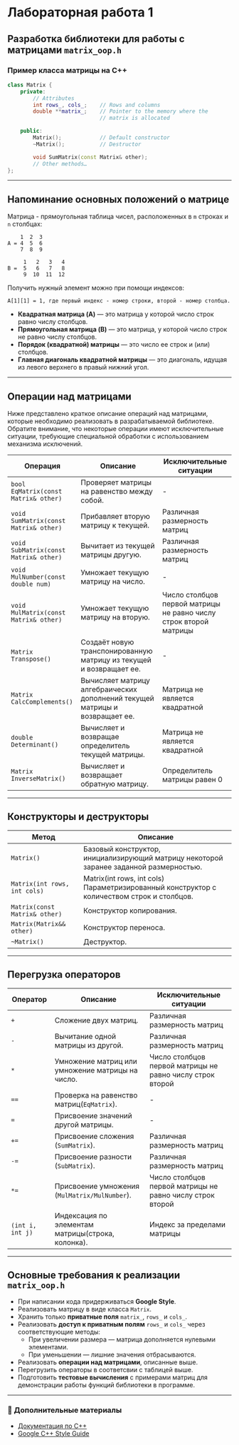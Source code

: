 # Лабораторная работа 1

## Разработка библиотеки для работы с матрицами `matrix_oop.h`

### Пример класса матрицы на C++

```cpp
class Matrix {
    private:
        // Attributes
        int rows_, cols_;    // Rows and columns
        double **matrix_;    // Pointer to the memory where the
                             // matrix is allocated

    public:
        Matrix();            // Default constructor
        ~Matrix();           // Destructor

        void SumMatrix(const Matrix& other);
        // Other methods…
};
```

---

## Напоминание основных положений о матрице

Матрица - прямоугольная таблица чисел, расположенных в `m` строках и `n` столбцах:

```
    1  2  3
A = 4  5  6
    7  8  9

     1   2   3   4
B =  5   6   7   8
     9  10  11  12
```

Получить нужный элемент можно при помощи индексов:

```
A[1][1] = 1, где первый индекс - номер строки, второй - номер столбца.
```

- **Квадратная матрица (A)** — это матрица у которой число строк равно числу столбцов.
- **Прямоугольная матрица (B)** — это матрица, у которой число строк не равно числу столбцов.
- **Порядок (квадратной) матрицы** — это число ее строк и (или) столбцов.
- **Главная диагональ квадратной матрицы** — это диагональ, идущая из левого верхнего в правый нижний угол.

---

## Операции над матрицами

Ниже представлено краткое описание операций над матрицами, которые необходимо реализовать в разрабатываемой библиотеке. Обратите внимание, что некоторые операции имеют исключительные ситуации, требующие специальной обработки с использованием механизма исключений. 

| Операция                              | Описание                                     | Исключительные ситуации                                           |
| ------------------------------------- | -------------------------------------------- | ----------------------------------------------------------------- |
| `bool EqMatrix(const Matrix& other)`  | Проверяет матрицы на равенство между собой.              | -                                                                 |
| `void SumMatrix(const Matrix& other)` | Прибавляет вторую матрицу к текущей.         | Различная размерность матриц                                      |
| `void SubMatrix(const Matrix& other)` | Вычитает из текущей матрицы другую.          | Различная размерность матриц                                      |
| `void MulNumber(const double num)`    | Умножает текущую матрицу на число.           | -                                                                 |
| `void MulMatrix(const Matrix& other)` | Умножает текущую матрицу на вторую.          | Число столбцов первой матрицы не равно числу строк второй матрицы |
| `Matrix Transpose()`                  | Создаёт новую транспонированную матрицу из текущей и возвращает ее.           | -                                                                 |
| `Matrix CalcComplements()`            | Вычисляет матрицу алгебраических дополнений текущей матрицы и возвращает ее. | Матрица не является квадратной                                    |
| `double Determinant()`                | Вычисляет и возвращае определитель текущей матрицы.              | Матрица не является квадратной                                    |
| `Matrix InverseMatrix()`              | Вычисляет и возвращает обратную матрицу.     | Определитель матрицы равен 0                                      |

---

## Конструкторы и деструкторы

| Метод                         | Описание                                                             |
| ----------------------------- | -------------------------------------------------------------------- |
| `Matrix()`                    | Базовый конструктор, инициализирующий матрицу некоторой заранее заданной размерностью. |
| `Matrix(int rows, int cols)`  | Matrix(int rows, int cols)	Параметризированный конструктор с количеством строк и столбцов.            |
| `Matrix(const Matrix& other)` | Конструктор копирования.                                             |
| `Matrix(Matrix&& other)`      | Конструктор переноса.                                             |
| `~Matrix()`                   | Деструктор.                                                          |

---

## Перегрузка операторов

| Оператор         | Описание                                      | Исключительные ситуации                                   |
| ---------------- | --------------------------------------------- | --------------------------------------------------------- |
| `+`              | Сложение двух матриц.                         | Различная размерность матриц                              |
| `-`              | Вычитание одной матрицы из другой.            | Различная размерность матриц                              |
| `*`              | Умножение матриц или умножение матрицы на число.      | Число столбцов первой матрицы не равно числу строк второй |
| `==`             | Проверка на равенство матриц(`EqMatrix`).           | -                                                         |
| `=`              | Присвоение значений другой матрицы.           | -                                                         |
| `+=`             | Присвоение сложения (`SumMatrix`).            | Различная размерность матриц                              |
| `-=`             | Присвоение разности (`SubMatrix`).            | Различная размерность матриц                              |
| `*=`             | Присвоение умножения (`MulMatrix/MulNumber`). | Число столбцов первой матрицы не равно числу строк второй |
| `(int i, int j)` | Индексация по элементам матрицы(строка, колонка).    | Индекс за пределами матрицы                               |

---

## Основные требования к реализации `matrix_oop.h`

- При написании кода придерживаться **Google Style**.
- Реализовать матрицу в виде класса `Matrix`.
- Хранить только **приватные поля** `matrix_`, `rows_` и `cols_`.
- Реализовать **доступ к приватным полям** `rows_` и `cols_` через соответствующие методы:
  - При увеличении размера — матрица дополняется нулевыми элементами.
  - При уменьшении — лишние значения отбрасываются.
- Реализовать **операции над матрицами**, описанные выше.
- Перегрузить операторы в соответсвии с таблицей выше.
- Подготовить **тестовые вычисления** с примерами матриц для демонстрации работы функций библиотеки в программе.

---

### 🔗 Дополнительные материалы

- [Документация по C++](https://en.cppreference.com/w/)
- [Google C++ Style Guide](https://google.github.io/styleguide/cppguide.html)
